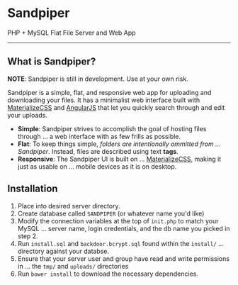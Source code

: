 # Sandpiper
PHP + MySQL Flat File Server and Web App

---

## What is Sandpiper?

**NOTE**: Sandpiper is still in development. Use at your own risk.

Sandpiper is a simple, flat, and responsive web app for uploading and
downloading your files. It has a minimalist web interface built with
[MaterializeCSS](http://materializecss.com/) and
[AngularJS](http://angularjs.org/) that let you quickly search through and
edit your uploads.

* **Simple**: Sandpiper strives to accomplish the goal of hosting files through
... a web interface with as few frills as possible.
* **Flat**: To keep things simple, *folders are intentionally ommitted from
... Sandpiper*. Instead, files are described using text **tags**.
* **Responsive**: The Sandpiper UI is built on
... [MaterializeCSS](http://materializecss.com/), making it just as usable on
... mobile devices as it is on desktop.

## Installation

1. Place into desired server directory.
2. Create database called `SANDPIPER` (or whatever name you'd like)
3. Modify the connection variables at the top of `init.php` to match your MySQL
... server name, login credentials, and the db name you picked in step 2.
4. Run `install.sql` and `backdoor.bcrypt.sql` found within the `install/`
... directory against your databse.
5. Ensure that your server user and group have read and write permissions in
... the `tmp/` and `uploads/` directories
6. Run `bower install` to download the necessary dependencies.
